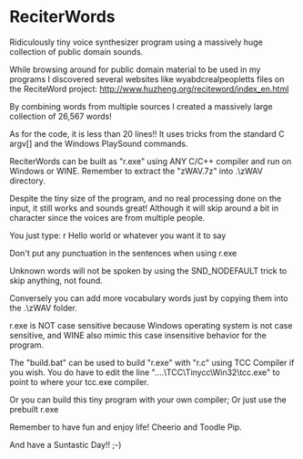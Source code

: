 # ReciterWords
Ridiculously tiny voice synthesizer program using a massively huge collection of public domain sounds.

While browsing around for public domain material to be used in my programs I discovered several
websites like wyabdcrealpeopletts files on the ReciteWord project: 
http://www.huzheng.org/reciteword/index_en.html

By combining words from multiple sources I created a massively large collection of 26,567 words!

As for the code, it is less than 20 lines!!
It uses tricks from the standard C argv[] and the Windows PlaySound commands.

ReciterWords can be built as "r.exe" using ANY C/C++ compiler and run on Windows or WINE.
Remember to extract the "zWAV.7z" into .\zWAV directory.

Despite the tiny size of the program, and no real processing done on the input, it still
works and sounds great! Although it will skip around a bit in character since the 
voices are from multiple people. 

You just type:
r Hello world or whatever you want it to say

Don't put any punctuation in the sentences when using r.exe

Unknown words will not be spoken by using the SND_NODEFAULT trick to skip anything,
not found. 

Conversely you can add more vocabulary words just by copying them into the .\zWAV folder.

r.exe is NOT case sensitive because Windows operating system is not case sensitive, and
WINE also mimic this case insensitive behavior for the program.

The "build.bat" can be used to build "r.exe" with "r.c" using TCC Compiler if you wish.
You do have to edit the line "..\..\TCC\Tinycc\Win32\tcc.exe" to point to where your
tcc.exe compiler.

Or you can build this tiny program with your own compiler; Or just use the prebuilt r.exe

Remember to have fun and enjoy life!
Cheerio and Toodle Pip.

And have a Suntastic Day!!
;-)

